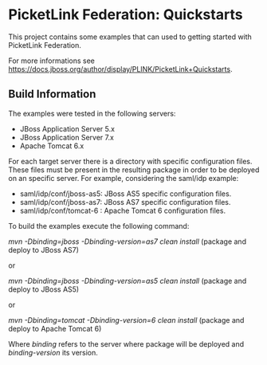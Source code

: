 # PicketLink Federation: Quickstarts #
 
This project contains some examples that can used to getting started with PicketLink Federation.

For more informations see https://docs.jboss.org/author/display/PLINK/PicketLink+Quickstarts.

## Build Information ##

The examples were tested in the following servers:

+ JBoss Application Server 5.x
+ JBoss Application Server 7.x
+ Apache Tomcat 6.x

For each target server there is a directory with specific configuration files. These files must be present in the resulting package in order to be deployed on an specific server. For example, considering the saml/idp example:

+ saml/idp/conf/jboss-as5: JBoss AS5 specific configuration files.
+ saml/idp/conf/jboss-as7: JBoss AS7 specific configuration files.
+ saml/idp/conf/tomcat-6 : Apache Tomcat 6 configuration files.

To build the examples execute the following command:

*mvn -Dbinding=jboss -Dbinding-version=as7 clean install* (package and deploy to JBoss AS7)

or

*mvn -Dbinding=jboss -Dbinding-version=as5 clean install* (package and deploy to JBoss AS5)

or

*mvn -Dbinding=tomcat -Dbinding-version=6 clean install* (package and deploy to Apache Tomcat 6)

Where *binding* refers to the server where package will be deployed and *binding-version* its version.


